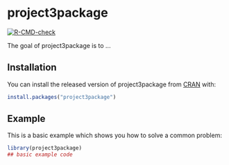 
# project3package

<!-- badges: start -->
[![R-CMD-check](https://github.com/oliverlinehan41/project3package/workflows/R-CMD-check/badge.svg)](https://github.com/oliverlinehan41/project3package/actions)
<!-- badges: end -->

The goal of project3package is to ...

## Installation

You can install the released version of project3package from [CRAN](https://CRAN.R-project.org) with:

``` r
install.packages("project3package")
```

## Example

This is a basic example which shows you how to solve a common problem:

``` r
library(project3package)
## basic example code
```


